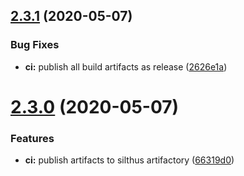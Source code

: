 ## [2.3.1](https://github.com/mcSilthus/ConfigLib/compare/v2.3.0...v2.3.1) (2020-05-07)


### Bug Fixes

* **ci:** publish all build artifacts as release ([2626e1a](https://github.com/mcSilthus/ConfigLib/commit/2626e1afc42581e288e46696c488cec66981dc1e))

# [2.3.0](https://github.com/mcSilthus/ConfigLib/compare/v2.2.0...v2.3.0) (2020-05-07)


### Features

* **ci:** publish artifacts to silthus artifactory ([66319d0](https://github.com/mcSilthus/ConfigLib/commit/66319d0a51e79579b810add68511e5c204654c6c))
